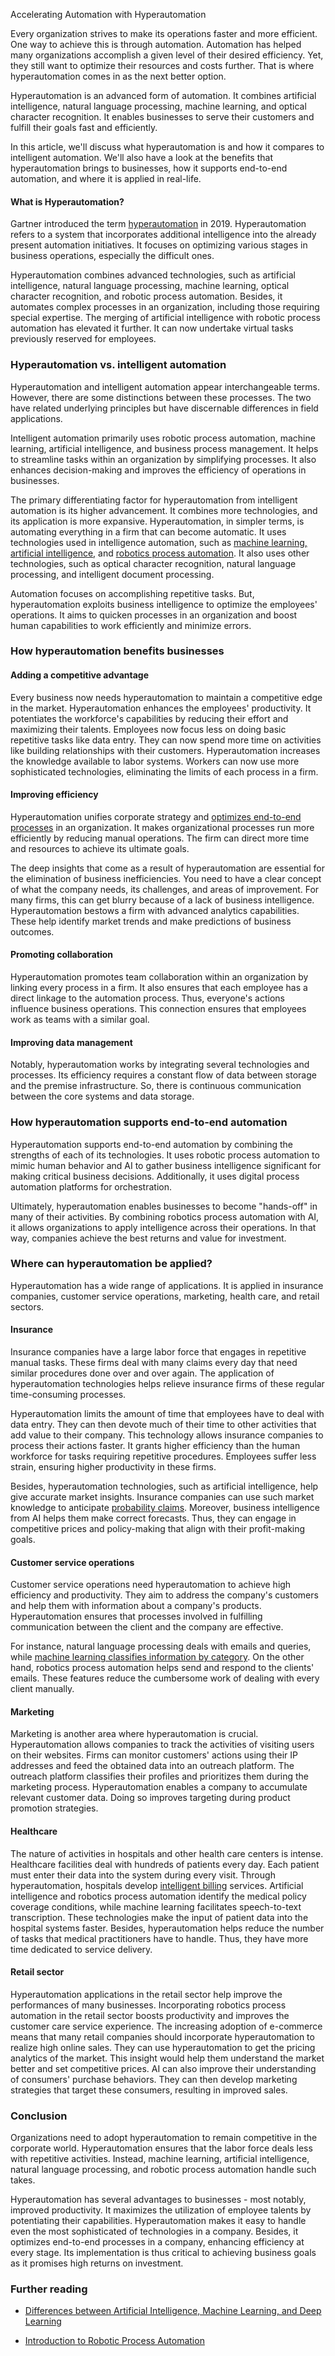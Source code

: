 Accelerating Automation with Hyperautomation

Every organization strives to make its operations faster and more efficient. One way to achieve this is through automation. Automation has helped many organizations accomplish a given level of their desired efficiency. Yet, they still want to optimize their resources and costs further. That is where hyperautomation comes in as the next better option.

Hyperautomation is an advanced form of automation. It combines artificial intelligence, natural language processing, machine learning, and optical character recognition. It enables businesses to serve their customers and fulfill their goals fast and efficiently.

In this article, we'll discuss what hyperautomation is and how it compares to intelligent automation. We'll also have a look at the benefits that hyperautomation brings to businesses, how it supports end-to-end automation, and where it is applied in real-life.

#### What is Hyperautomation?
Gartner introduced the term [hyperautomation](https://www.gartner.com/en/information-technology/glossary/hyperautomation) in 2019. Hyperautomation refers to a system that incorporates additional intelligence into the already present automation initiatives. It focuses on optimizing various stages in business operations, especially the difficult ones.

Hyperautomation combines advanced technologies, such as artificial intelligence, natural language processing, machine learning, optical character recognition, and robotic process automation. Besides, it automates complex processes in an organization, including those requiring special expertise. The merging of artificial intelligence with robotic process automation has elevated it further. It can now undertake virtual tasks previously reserved for employees.

### Hyperautomation vs. intelligent automation
Hyperautomation and intelligent automation appear interchangeable terms. However, there are some distinctions between these processes. The two have related underlying principles but have discernable differences in field applications.

Intelligent automation primarily uses robotic process automation, machine learning, artificial intelligence, and business process management. It helps to streamline tasks within an organization by simplifying processes. It also enhances decision-making and improves the efficiency of operations in businesses.

The primary differentiating factor for hyperautomation from intelligent automation is its higher advancement. It combines more technologies, and its application is more expansive. Hyperautomation, in simpler terms, is automating everything in a firm that can become automatic. It uses technologies used in intelligence automation, such as [machine learning, artificial intelligence](/engineering-education/differences-between-artificial-intelligence-machine-learning-and-deep-learning/), and [robotics process automation](/engineering-education/what-is-robotic-process-automation/). It also uses other technologies, such as optical character recognition, natural language processing, and intelligent document processing.

Automation focuses on accomplishing repetitive tasks. But, hyperautomation exploits business intelligence to optimize the employees' operations. It aims to quicken processes in an organization and boost human capabilities to work efficiently and minimize errors.

### How hyperautomation benefits businesses

#### Adding a competitive advantage
Every business now needs hyperautomation to maintain a competitive edge in the market. Hyperautomation enhances the employees' productivity. It potentiates the workforce's capabilities by reducing their effort and maximizing their talents. Employees now focus less on doing basic repetitive tasks like data entry. They can now spend more time on activities like building relationships with their customers. Hyperautomation increases the knowledge available to labor systems. Workers can now use more sophisticated technologies, eliminating the limits of each process in a firm.

#### Improving efficiency
Hyperautomation unifies corporate strategy and [optimizes end-to-end processes](https://www.sciencedirect.com/science/article/pii/S2666351121000450) in an organization. It makes organizational processes run more efficiently by reducing manual operations. The firm can direct more time and resources to achieve its ultimate goals.

The deep insights that come as a result of hyperautomation are essential for the elimination of business inefficiencies. You need to have a clear concept of what the company needs, its challenges, and areas of improvement. For many firms, this can get blurry because of a lack of business intelligence. Hyperautomation bestows a firm with advanced analytics capabilities. These help identify market trends and make predictions of business outcomes.

#### Promoting collaboration
Hyperautomation promotes team collaboration within an organization by linking every process in a firm. It also ensures that each employee has a direct linkage to the automation process. Thus, everyone's actions influence business operations. This connection ensures that employees work as teams with a similar goal.

#### Improving data management
Notably, hyperautomation works by integrating several technologies and processes. Its efficiency requires a constant flow of data between storage and the premise infrastructure. So, there is continuous communication between the core systems and data storage.

### How hyperautomation supports end-to-end automation
Hyperautomation supports end-to-end automation by combining the strengths of each of its technologies. It uses robotic process automation to mimic human behavior and AI to gather business intelligence significant for making critical business decisions. Additionally, it uses digital process automation platforms for orchestration.

Ultimately, hyperautomation enables businesses to become "hands-off" in many of their activities. By combining robotics process automation with AI, it allows organizations to apply intelligence across their operations. In that way, companies achieve the best returns and value for investment.

### Where can hyperautomation be applied?
Hyperautomation has a wide range of applications. It is applied in insurance companies, customer service operations, marketing, health care, and retail sectors.

#### Insurance
Insurance companies have a large labor force that engages in repetitive manual tasks. These firms deal with many claims every day that need similar procedures done over and over again. The application of hyperautomation technologies helps relieve insurance firms of these regular time-consuming processes.

Hyperautomation limits the amount of time that employees have to deal with data entry. They can then devote much of their time to other activities that add value to their company. This technology allows insurance companies to process their actions faster. It grants higher efficiency than the human workforce for tasks requiring repetitive procedures. Employees suffer less strain, ensuring higher productivity in these firms.

Besides, hyperautomation technologies, such as artificial intelligence, help give accurate market insights. Insurance companies can use such market knowledge to anticipate [probability claims](https://www.infobeans.com/hyperautomation-the-new-wave-of-automation). Moreover, business intelligence from AI helps them make correct forecasts. Thus, they can engage in competitive prices and policy-making that align with their profit-making goals.

#### Customer service operations
Customer service operations need hyperautomation to achieve high efficiency and productivity. They aim to address the company's customers and help them with information about a company's products. Hyperautomation ensures that processes involved in fulfilling communication between the client and the company are effective.

For instance, natural language processing deals with emails and queries, while [machine learning classifies information by category](https://research.aimultiple.com/hyperautomation-examples/). On the other hand, robotics process automation helps send and respond to the clients' emails. These features reduce the cumbersome work of dealing with every client manually.

#### Marketing
Marketing is another area where hyperautomation is crucial. Hyperautomation allows companies to track the activities of visiting users on their websites. Firms can monitor customers' actions using their IP addresses and feed the obtained data into an outreach platform. The outreach platform classifies their profiles and prioritizes them during the marketing process. Hyperautomation enables a company to accumulate relevant customer data. Doing so improves targeting during product promotion strategies.

#### Healthcare
The nature of activities in hospitals and other health care centers is intense. Healthcare facilities deal with hundreds of patients every day. Each patient must enter their data into the system during every visit. Through hyperautomation, hospitals develop [intelligent billing](https://aithority.com/robots/automation/automation-to-hyperautomation/) services. Artificial intelligence and robotics process automation identify the medical policy coverage conditions, while machine learning facilitates speech-to-text transcription. These technologies make the input of patient data into the hospital systems faster. Besides, hyperautomation helps reduce the number of tasks that medical practitioners have to handle. Thus, they have more time dedicated to service delivery.

#### Retail sector
Hyperautomation applications in the retail sector help improve the performances of many businesses. Incorporating robotics process automation in the retail sector boosts productivity and improves the customer care service experience. The increasing adoption of e-commerce means that many retail companies should incorporate hyperautomation to realize high online sales. They can use hyperautomation to get the pricing analytics of the market. This insight would help them understand the market better and set competitive prices. AI can also improve their understanding of consumers' purchase behaviors. They can then develop marketing strategies that target these consumers, resulting in improved sales.

### Conclusion
Organizations need to adopt hyperautomation to remain competitive in the corporate world. Hyperautomation ensures that the labor force deals less with repetitive activities. Instead, machine learning, artificial intelligence, natural language processing, and robotic process automation handle such takes.

Hyperautomation has several advantages to businesses - most notably, improved productivity. It maximizes the utilization of employee talents by potentiating their capabilities. Hyperautomation makes it easy to handle even the most sophisticated of technologies in a company. Besides, it optimizes end-to-end processes in a company, enhancing efficiency at every stage. Its implementation is thus critical to achieving business goals as it promises high returns on investment.

### Further reading
- [Differences between Artificial Intelligence, Machine Learning, and Deep Learning](/engineering-education/differences-between-artificial-intelligence-machine-learning-and-deep-learning/)

- [Introduction to Robotic Process Automation](/engineering-education/what-is-robotic-process-automation/)